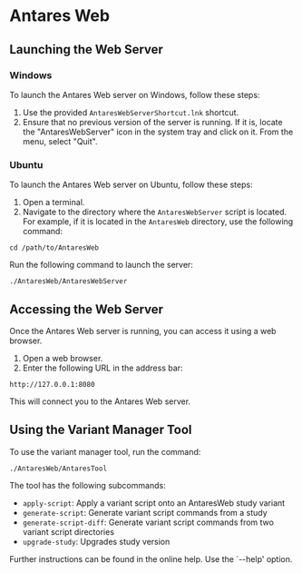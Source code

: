 # Antares Web

## Launching the Web Server

### Windows

To launch the Antares Web server on Windows, follow these steps:

1. Use the provided `AntaresWebServerShortcut.lnk` shortcut.
2. Ensure that no previous version of the server is running. If it is, locate the "AntaresWebServer" icon in the system
   tray and click on it. From the menu, select "Quit".

### Ubuntu

To launch the Antares Web server on Ubuntu, follow these steps:

1. Open a terminal.
2. Navigate to the directory where the `AntaresWebServer` script is located. For example, if it is located in
   the `AntaresWeb` directory, use the following command:

```shell
cd /path/to/AntaresWeb
```

Run the following command to launch the server:

```shell
./AntaresWeb/AntaresWebServer
```

## Accessing the Web Server

Once the Antares Web server is running, you can access it using a web browser.

1. Open a web browser.
2. Enter the following URL in the address bar:

```
http://127.0.0.1:8080
```

This will connect you to the Antares Web server.

## Using the Variant Manager Tool

To use the variant manager tool, run the command:

```
./AntaresWeb/AntaresTool
```

The tool has the following subcommands:

- `apply-script`:          Apply a variant script onto an AntaresWeb study variant
- `generate-script`:       Generate variant script commands from a study
- `generate-script-diff`:  Generate variant script commands from two variant script directories
- `upgrade-study`:         Upgrades study version

Further instructions can be found in the online help. Use the `--help' option.
